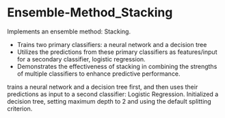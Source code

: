 # Ensemble-Method_Stacking

Implements an ensemble method: Stacking.
- Trains two primary classifiers: a neural network and a decision tree
- Utilizes the predictions from these primary classifiers as features/input for a secondary classifier, logistic regression.
- Demonstrates the effectiveness of stacking in combining the strengths of multiple classifiers to enhance predictive
performance.

trains a neural network and a decision tree first, and then uses their predictions as input to a second classifier: Logistic Regression.
Initialized a decision tree, setting maximum depth to 2 and using the default splitting criterion.
